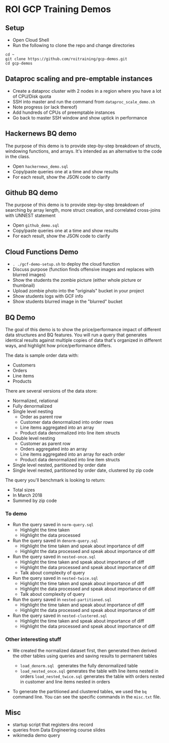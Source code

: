 # ROI GCP Training Demos

## Setup
* Open Cloud Shell
* Run the following to clone the repo and change directories
```
cd ~
git clone https://github.com/roitraining/gcp-demos.git
cd gcp-demos
```

## Dataproc scaling and pre-emptable instances
* Create a dataproc cluster with 2 nodes in a region where you have a lot of CPU/Disk quota
* SSH into master and run the command from ```dataproc_scale_demo.sh```
* Note progress (or lack thereof)
* Add hundreds of CPUs of preemptable instances
* Go back to master SSH window and show uptick in performance

## Hackernews BQ demo

The purpose of this demo is to provide step-by-step breakdown of structs, windowing functions, and arrays. It's intended as an alternative to the code in the class.

* Open ```hackernews_demo.sql```
* Copy/paste queries one at a time and show results
* For each result, show the JSON code to clarify

## Github BQ demo

The purpose of this demo is to provide step-by-step breakdown of searching by array length, more struct creation, and correlated cross-joins with UNNEST statement

* Open ```github_demo.sql```
* Copy/paste queries one at a time and show results
* For each result, show the JSON code to clarify

## Cloud Functions Demo

* ```. ./gcf-demo-setup.sh``` to deploy the cloud function
* Discuss purpose (function finds offensive images and replaces with blurred images)
* Show the students the zombie picture (either whole picture or thumbnail)
* Upload zombie photo into the "originals" bucket in your project
* Show students logs with GCF info
* Show students blurred image in the "blurred" bucket

## BQ Demo
The goal of this demo is to show the price/performance impact of different data structures and BQ features. You will run a query that generates identical results against multiple copies of data that's organized in different ways, and highlight how price/performance differs.

The data is sample order data with:
* Customers
* Orders
* Line items
* Products

There are several versions of the data store:
* Normalized, relational
* Fully denormalized
* Single level nesting
    * Order as parent row
    * Customer data denormalized into order rows
    * Line items aggregated into an array
    * Product data denormalized into line item structs
* Double level nesting
    * Customer as parent row
    * Orders aggregated into an array
    * Line items aggregated into an array for each order
    * Product data denormalized into line item structs
* Single level nested, partitioned by order date
* Single level nested, partitioned by order date, clustered by zip code

The query you'll benchmark is looking to return:
* Total sizes
* In March 2018
* Summed by zip code

### To demo
* Run the query saved in ```norm-query.sql```
    * Highlight the time taken
    * Highlight the data processed
* Run the query saved in ```denorm-query.sql```
    * Highlight the time taken and speak about importance of diff
    * Highlight the data processed and speak about importance of diff
* Run the query saved in ```nested-once.sql```
    * Highlight the time taken and speak about importance of diff
    * Highlight the data processed and speak about importance of diff
    * Talk about complexity of query
* Run the query saved in ```nested-twice.sql```
    * Highlight the time taken and speak about importance of diff
    * Highlight the data processed and speak about importance of diff
    * Talk about complexity of query
* Run the query saved in ```nested-partitioned.sql```
    * Highlight the time taken and speak about importance of diff
    * Highlight the data processed and speak about importance of diff
* Run the query saved in ```nested-clustered.sql```
    * Highlight the time taken and speak about importance of diff
    * Highlight the data processed and speak about importance of diff

### Other interesting stuff
* We created the normalized dataset first, then generated then derived the other tables using queries and saving results to permanent tables
    * ```load_denorm.sql ``` generates the fully denormalized table
    * ```load_nested_once.sql``` generates the table with line items nested in orders
    ```load_nested_twice.sql``` generates the table with orders nested in customer and line items nested in orders

* To generate the partitioned and clustered tables, we used the ```bq``` command line. You can see the specific commands in the ```misc.txt``` file.


## Misc
* startup script that registers dns record
* queries from Data Engineering course slides
* wikimedia demo query
